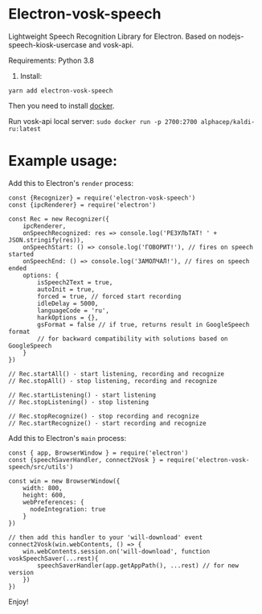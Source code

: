 # Electron-vosk-speech
Lightweight Speech Recognition Library for Electron. Based on nodejs-speech-kiosk-usercase and vosk-api.

Requirements: Python 3.8

1. Install:

`yarn add electron-vosk-speech`

Then you need to install [docker](https://docs.docker.com/get-docker/).

Run vosk-api local server:
`sudo docker run -p 2700:2700 alphacep/kaldi-ru:latest`


<!-- To install python, read [this](https://realpython.com/installing-python/) guide.
```
sudo apt-get update
sudo apt-get install python3.8
pip3 install vosk
``` -->
<!-- 
Before build duckling you need to install [haskell](https://www.fpcomplete.com/haskell/get-started/)
Then:
```
sudo apt-get update
sudo apt-get install libpcre3 libpcre3-dev
cd duckling
stack build
```
Run duckling server:
```
stack exec duckling-example-exe
```
The first time you run it, it will download all required packages.

This runs a basic HTTP server. Example request:
```
$ curl -XPOST http://0.0.0.0:8000/parse --data 'locale=en_GB&text=tomorrow at eight'
``` -->

<!-- 2. Then, you need to download vosk's speech model:
For example:
```
#download and save 2 models (ru, en)
cd node_modules/electron-vosk-speech/scripts
sh dl_models.sh
```
You can find list of vosk pretrained models [here](https://alphacephei.com/vosk/models.html).

Then, you can find all available lang-models in file src/models.js -->


# Example usage:
Add this to Electron's `render` process:

```
const {Recognizer} = require('electron-vosk-speech')
const {ipcRenderer} = require('electron')

const Rec = new Recognizer({
	ipcRenderer, 
	onSpeechRecognized: res => console.log('РЕЗУЛЬТАТ! ' + JSON.stringify(res)), 
	onSpeechStart: () => console.log('ГОВОРИТ!'), // fires on speech started
	onSpeechEnd: () => console.log('ЗАМОЛЧАЛ!'), // fires on speech ended
	options: {
		isSpeech2Text = true,
		autoInit = true,
		forced = true, // forced start recording
		idleDelay = 5000,
		languageCode = 'ru',
		harkOptions = {},
		gsFormat = false // if true, returns result in GoogleSpeech format
		// for backward compatibility with solutions based on GoogleSpeech
	}
})

// Rec.startAll() - start listening, recording and recognize
// Rec.stopAll() - stop listening, recording and recognize

// Rec.startListening() - start listening
// Rec.stopListening() - stop listening

// Rec.stopRecognize() - stop recording and recognize
// Rec.startRecognize() - start recording and recognize
```

Add this to Electron's `main` process:
```
const { app, BrowserWindow } = require('electron')
const {speechSaverHandler, connect2Vosk } = require('electron-vosk-speech/src/utils')

const win = new BrowserWindow({
    width: 800,
    height: 600,
    webPreferences: {
      nodeIntegration: true
    }
})

// then add this handler to your 'will-download' event
connect2Vosk(win.webContents, () => {
    win.webContents.session.on('will-download', function voskSpeechSaver(...rest){
        speechSaverHandler(app.getAppPath(), ...rest) // for new version
    })
})
```
Enjoy!
